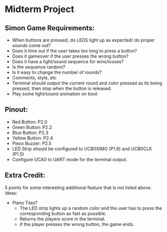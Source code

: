 # Midterm Project

## Simon Game Requirements:
- When buttons are pressed, do LEDS light up as expected/ do proper sounds come out?
- Does it time out if the user takes too long to press a button?
- Does it gameover if the user presses the wrong button?
- Does it have a light/sound sequence for wins/losses?
- Is the sequence random?
- Is it easy to change the number of rounds?
- Comments, style, etc
- Terminal should output the current round and color pressed as its being pressed, then stop when the button is released.
- Play some light/sound animation on boot

## Pinout:
- Red Button: P2.0
- Green Button: P2.2
- Blue Button: P2.3
- Yellow Button: P2.4
- Piezo Buzzer: P2.5
- LED Strip should be configured to UCB0SIMO (P1.6) and UCB0CLK (P1.5)
- Configure UCA0 to UART mode for the terminal output.

## Extra Credit:
5 points for some interesting additional feature that is not listed above.
ideas:
- Piano Tiles?
    - The LED strip lights up a random color and the user has to press the corresponding button as fast as possible.
    - Returns the players score in the terminal.
    - if the player presses the wrong button, the game ends.


